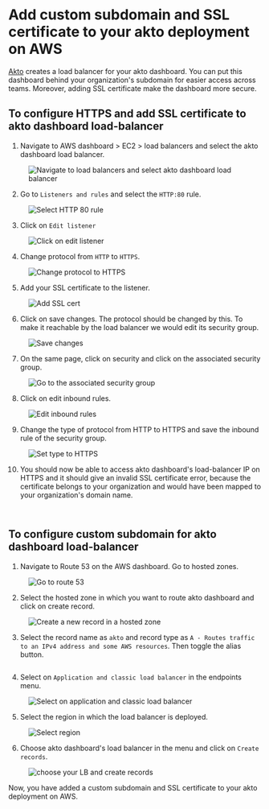
# Add custom subdomain and SSL certificate to your akto deployment on AWS

[Akto](https://www.akto.io/) creates a load balancer for your akto dashboard. You can put this dashboard behind your organization's subdomain for easier access across teams. Moreover, adding SSL certificate make the dashboard more secure.

## To configure HTTPS and add SSL certificate to akto dashboard load-balancer

1. Navigate to AWS dashboard > EC2 > load balancers and select the akto dashboard load balancer.

<figure><img src="../../../.gitbook/assets/aws-ssl-1.png" alt="Navigate to load balancers and select akto dashboard load balancer"><figcaption></figcaption></figure>

2. Go to `Listeners and rules` and select the `HTTP:80` rule.

<figure><img src="../../../.gitbook/assets/aws-ssl-2.png" alt="Select HTTP 80 rule"><figcaption></figcaption></figure>

3. Click on `Edit listener` 

<figure><img src="../../../.gitbook/assets/aws-ssl-3.png" alt="Click on edit listener"><figcaption></figcaption></figure>

4. Change protocol from `HTTP` to `HTTPS`.

<figure><img src="../../../.gitbook/assets/aws-ssl-4.png" alt="Change protocol to HTTPS"><figcaption></figcaption></figure>

5. Add your SSL certificate to the listener.

<figure><img src="../../../.gitbook/assets/aws-ssl-5.png" alt="Add SSL cert"><figcaption></figcaption></figure>

6. Click on save changes. The protocol should be changed by this. To make it reachable by the load balancer we would edit its security group.

<figure><img src="../../../.gitbook/assets/aws-ssl-6.png" alt="Save changes"><figcaption></figcaption></figure>

7. On the same page, click on security and click on the associated security group.

<figure><img src="../../../.gitbook/assets/aws-ssl-7.png" alt="Go to the associated security group"><figcaption></figcaption></figure>

8. Click on edit inbound rules.

<figure><img src="../../../.gitbook/assets/aws-ssl-8.png" alt="Edit inbound rules"><figcaption></figcaption></figure>

9. Change the type of protocol from HTTP to HTTPS and save the inbound rule of the security group.

<figure><img src="../../../.gitbook/assets/aws-ssl-9.png" alt="Set type to HTTPS"><figcaption></figcaption></figure>

10. You should now be able to access akto dashboard's load-balancer IP on HTTPS and it should give an invalid SSL certificate error, because the certificate belongs to your organization and would have been mapped to your organization's domain name.

<figure><img src="../../../.gitbook/assets/aws-ssl-10.png" alt=""><figcaption></figcaption></figure>
<figure><img src="../../../.gitbook/assets/aws-ssl-11.png" alt=""><figcaption></figcaption></figure>

## To configure custom subdomain for akto dashboard load-balancer

1. Navigate to Route 53 on the AWS dashboard. Go to hosted zones.

<figure><img src="../../../.gitbook/assets/aws-ssl-12.png" alt="Go to route 53"><figcaption></figcaption></figure>

2. Select the hosted zone in which you want to route akto dashboard and click on create record.

<figure><img src="../../../.gitbook/assets/aws-ssl-13.png" alt="Create a new record in a hosted zone"><figcaption></figcaption></figure>

3. Select the record name as `akto` and record type as `A - Routes traffic to an IPv4 address and some AWS resources`. Then toggle the alias button.

<figure><img src="../../../.gitbook/assets/aws-ssl-14.png" alt=""><figcaption></figcaption></figure>

4. Select on `Application and classic load balancer` in the endpoints menu. 

<figure><img src="../../../.gitbook/assets/aws-ssl-15.png" alt="Select on application and classic load balancer"><figcaption></figcaption></figure>

5. Select the region in which the load balancer is deployed.

<figure><img src="../../../.gitbook/assets/aws-ssl-16.png" alt="Select region"><figcaption></figcaption></figure>

6. Choose akto dashboard's load balancer in the menu and click on `Create records`.

<figure><img src="../../../.gitbook/assets/aws-ssl-17.png" alt="choose your LB and create records"><figcaption></figcaption></figure>

Now, you have added a custom subdomain and SSL certificate to your akto deployment on AWS.